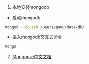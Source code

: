 
1. 本地安装mongodb

- 启动mongodb
```sh
mongod --dbpath /Users/guyu/data/db/
```

- 进入mongodb交互式命令
```sh
mongo
```

2. [Mongoose中文文档](https://itbilu.com/nodejs/npm/B1FfBss6X.html#model_Model.findByIdAndDelete)